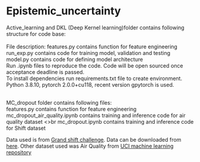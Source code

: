 # Epistemic_uncertainty

Active_learning and DKL (Deep Kernel learning)folder contains following structure for code base:<br> <br>
File description:
features.py contains function for feature engineering <br>
run_exp.py contains code for training model, validation and testing <br>
model.py contains code for defining model architecture <br>
 Run .ipynb files to reproduce the code. Code will be open sourced once acceptance deadline is passed.<br>
To install dependencies run requirements.txt file to create environment. <br>
Python 3.8.10, pytorch 2.0.0+cu118, recent version gpytorch is used. <br> <br>

MC_dropout folder contains following files:<br>
features.py contains function for feature engineering <br>
mc_dropout_air_quality.ipynb contains training and inference code for air quality dataset <>br
mc_dropout.ipynb contains training and inference code for Shift dataset

Data used is from [Grand shift challenge](https://shifts.grand-challenge.org/). Data can be downloaded from [here](https://zenodo.org/record/7684813). Other dataset used was Air Quality from [UCI machine learning repository](https://archive.ics.uci.edu/dataset/360/air+quality)
